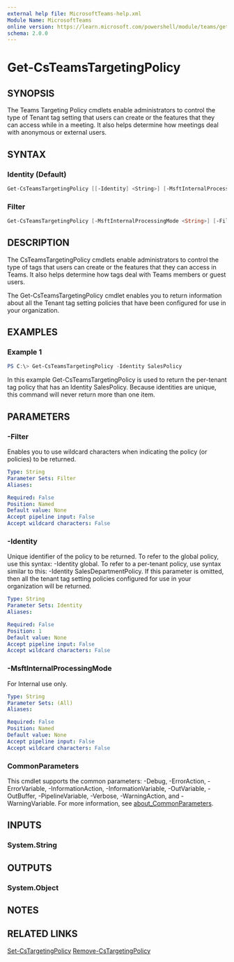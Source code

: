 ```yaml
---
external help file: MicrosoftTeams-help.xml
Module Name: MicrosoftTeams
online version: https://learn.microsoft.com/powershell/module/teams/get-csteamstargetingpolicy
schema: 2.0.0
---
```


# Get-CsTeamsTargetingPolicy

## SYNOPSIS

The Teams Targeting Policy cmdlets enable administrators to control the type of Tenant tag setting that users can create or the features that they can access while in a meeting. It also helps determine how meetings deal with anonymous or external users.

## SYNTAX

### Identity (Default)

```powershell
Get-CsTeamsTargetingPolicy [[-Identity] <String>] [-MsftInternalProcessingMode <String>] [<CommonParameters>]
```

### Filter

```powershell
Get-CsTeamsTargetingPolicy [-MsftInternalProcessingMode <String>] [-Filter <String>] [<CommonParameters>]
```

## DESCRIPTION

The CsTeamsTargetingPolicy cmdlets enable administrators to control the type of tags that users can create or the features that they can access in Teams. It also helps determine how tags deal with Teams members or guest users.

The Get-CsTeamsTargetingPolicy cmdlet enables you to return information about all the Tenant tag setting policies that have been configured for use in your organization.

## EXAMPLES

### Example 1

```powershell
PS C:\> Get-CsTeamsTargetingPolicy -Identity SalesPolicy
```

In this example Get-CsTeamsTargetingPolicy is used to return the per-tenant tag policy that has an Identity SalesPolicy. Because identities are unique, this command will never return more than one item.

## PARAMETERS

### -Filter

Enables you to use wildcard characters when indicating the policy (or policies) to be returned.

```yaml
Type: String
Parameter Sets: Filter
Aliases:

Required: False
Position: Named
Default value: None
Accept pipeline input: False
Accept wildcard characters: False
```

### -Identity

Unique identifier of the policy to be returned. To refer to the global policy, use this syntax: -Identity global. To refer to a per-tenant policy, use syntax similar to this: -Identity SalesDepartmentPolicy. If this parameter is omitted, then all the tenant tag setting policies configured for use in your organization will be returned.

```yaml
Type: String
Parameter Sets: Identity
Aliases:

Required: False
Position: 1
Default value: None
Accept pipeline input: False
Accept wildcard characters: False
```

### -MsftInternalProcessingMode

For Internal use only.

```yaml
Type: String
Parameter Sets: (All)
Aliases:

Required: False
Position: Named
Default value: None
Accept pipeline input: False
Accept wildcard characters: False
```

### CommonParameters

This cmdlet supports the common parameters: -Debug, -ErrorAction, -ErrorVariable, -InformationAction, -InformationVariable, -OutVariable, -OutBuffer, -PipelineVariable, -Verbose, -WarningAction, and -WarningVariable. For more information, see [about_CommonParameters](http://go.microsoft.com/fwlink/?LinkID=113216).

## INPUTS

### System.String

## OUTPUTS

### System.Object

## NOTES

## RELATED LINKS
[Set-CsTargetingPolicy](https://learn.microsoft.com/powershell/module/teams/set-csteamstargetingpolicy)
[Remove-CsTargetingPolicy](https://learn.microsoft.com/powershell/module/teams/remove-csteamstargetingpolicy)